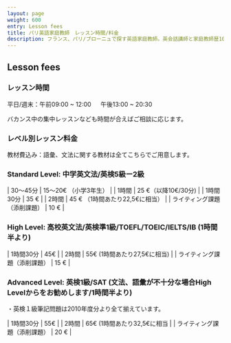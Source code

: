 ```yaml
---
layout: page
weight: 600
entry: Lesson fees
title: パリ英語家庭教師　レッスン時間/料金
description: フランス、パリ/ブローニュで探す英語家庭教師。英会話講師と家庭教師歴10年以上。英検1級、仏検1級、国家英語通訳ガイド資格など保持。各生徒さんのレベルに合わせて丁寧に英語を教えます。
---
```


##  Lesson fees

### レッスン時間

平日/週末：午前09:00 ~ 12:00 　 午後13:00 ~ 20:30	　　

バカンス中の集中レッスンなども時間が合えばご相談に応じます。

### レベル別レッスン料金

教材費込み：語彙、文法に関する教材は全てこちらでご用意します。

### Standard Level: 中学英文法/英検5級ー2級 

|   30〜45分 |   15〜20€ （小学3年生）    |
|   1時間    |    25 €（以降10€/30分)  |
|   1時間30分  |   35 €    |
|   2時間     |   45 € （1時間あたり22,5€に相当） |
|  ライティング課題（添削課題）  |   10 €    |

### High Level: 高校英文法/英検準1級/TOEFL/TOEIC/IELTS/IB   (1時間半より)

|   1時間30分  |   45€ | 
|   2時間     |   55€ (1時間あたり27,5€に相当) |
|   ライティング課題（添削課題）   |    15 €  |

### Advanced Level: 英検1級/SAT  (文法、語彙が不十分な場合High Levelからをお勧めします/1時間半より)

・英検１級筆記問題は2010年度分より全て揃えています。

|   1時間30分  |   55€ | 
|   2時間     |   65€ (1時間あたり32,5€に相当 |
|   ライティング課題（添削課題）   |   20  €  |

